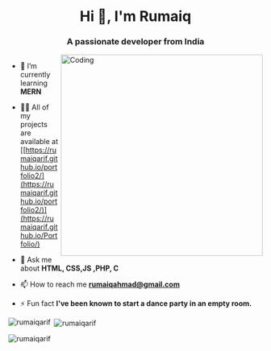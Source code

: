 
<h1 align="center">Hi 👋, I'm Rumaiq</h1>
<h3 align="center">A passionate developer from India</h3>
<img align="right" alt="Coding" width="400" src="https://imgs.search.brave.com/2WEDKSId23C2oQ1Bpbg0uPByvnw44Qw8i8MBKyWIerc/rs:fit:860:0:0/g:ce/aHR0cHM6Ly9yYXcu/Z2l0aHVidXNlcmNv/bnRlbnQuY29tL1Ro/ZUR1ZGVUaGF0Q29k/ZS9UaGVEdWRlVGhh/dENvZGUvbWFzdGVy/L0Fzc2V0cy9EZXZl/bG9wZXIuZ2lm.gif">

<p align="left"> <a href="https://twitter.com/" target="blank"><img src="https://img.shields.io/twitter/follow/?logo=twitter&style=for-the-badge" alt="" /></a> </p>

- 🌱 I’m currently learning **MERN**

- 👨‍💻 All of my projects are available at [[https://rumaiqarif.github.io/portfolio2/](https://rumaiqarif.github.io/portfolio2/)](https://rumaiqarif.github.io/Portfolio/)

- 💬 Ask me about **HTML, CSS,JS ,PHP, C**

- 📫 How to reach me **rumaiqahmad@gmail.com**

- ⚡ Fun fact **I've been known to start a dance party in an empty room.**


<p><img align="left" src="https://github-readme-stats.vercel.app/api/top-langs?username=rumaiqarif&show_icons=true&locale=en&layout=compact" alt="rumaiqarif" /></p>

<p>&nbsp;<img align="center" src="https://github-readme-stats.vercel.app/api?username=rumaiqarif&show_icons=true&locale=en" alt="rumaiqarif" /></p>

<p><img align="center" src="https://github-readme-streak-stats.herokuapp.com/?user=rumaiqarif&" alt="rumaiqarif" /></p>
